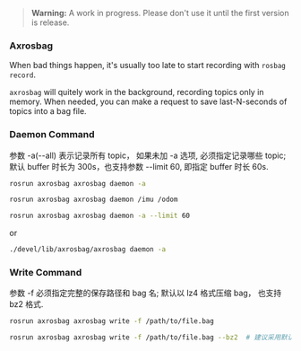 > **Warning:** A work in progress. Please don't use it until the first version is release.

### Axrosbag

When bad things happen, it's usually too late to start recording with `rosbag record`.

`axrosbag` will quitely work in the background, recording topics only in memory.
When needed, you can make a request to save last-N-seconds of topics into a bag file.

### Daemon Command

参数 -a(--all) 表示记录所有 topic， 如果未加 -a 选项, 必须指定记录哪些 topic; 默认 buffer 时长为 300s，也支持参数 --limit 60, 即指定 buffer 时长 60s.

```bash
rosrun axrosbag axrosbag daemon -a

rosrun axrosbag axrosbag daemon /imu /odom

rosrun axrosbag axrosbag daemon -a --limit 60
```

or

```bash
./devel/lib/axrosbag/axrosbag daemon -a
```

### Write Command

参数 -f 必须指定完整的保存路径和 bag 名; 默认以 lz4 格式压缩 bag， 也支持 bz2 格式.

```bash
rosrun axrosbag axrosbag write -f /path/to/file.bag

rosrun axrosbag axrosbag write -f /path/to/file.bag --bz2  # 建议采用默认的lz4格式，写文件速度更快
```
